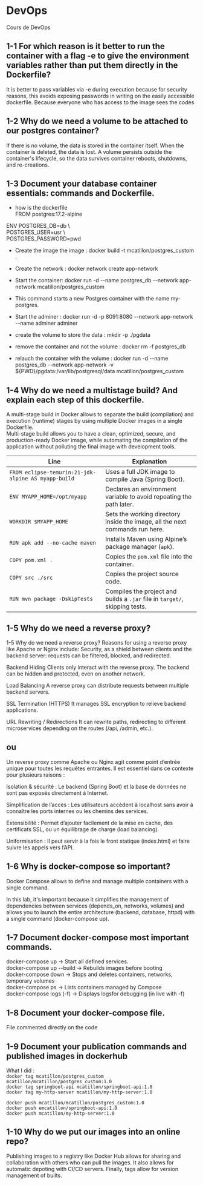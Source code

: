 # DevOps
Cours de DevOps

## 1-1 For which reason is it better to run the container with a flag -e to give the environment variables rather than put them directly in the Dockerfile?

It is better to pass variables via -e during execution because for security reasons, this avoids exposing passwords in writing on the easily accessible dockerfile. Because everyone who has access to the image sees the codes

## 1-2 Why do we need a volume to be attached to our postgres container?

If there is no volume, the data is stored in the container itself.
When the container is deleted, the data is lost.
A volume persists outside the container's lifecycle, so the data survives container reboots, shutdowns, and re-creations.

## 1-3 Document your database container essentials: commands and Dockerfile.

* how is the dockerfile  
    FROM postgres:17.2-alpine  
  
ENV POSTGRES_DB=db \  
   POSTGRES_USER=usr \  
   POSTGRES_PASSWORD=pwd  


* Create the image the image : docker build -t mcatillon/postgres_custom .
* Create the network : docker network create app-network

* Start the container: docker run -d --name postgres_db --network app-network mcatillon/postgres_custom
* This command starts a new Postgres container with the name my-postgres.

* Start the adminer : docker run -d -p 8091:8080 --network app-network --name adminer adminer

* create the volume to store the data : mkdir -p ./pgdata

* remove the container and not the volume : docker rm -f postgres_db

* relauch the container with the volume : docker run -d --name postgres_db --network app-network -v ${PWD}/pgdata:/var/lib/postgresql/data mcatillon/postgres_custom

## 1-4 Why do we need a multistage build? And explain each step of this dockerfile.

A multi-stage build in Docker allows to separate the build (compilation) and execution (runtime) stages by using multiple Docker images in a single Dockerfile.  
Multi-stage build allows you to have a clean, optimized, secure, and production-ready Docker image, while automating the compilation of the application without polluting the final image with development tools.

| Line                                      | Explanation                                                                                          |
|-------------------------------------------|----------------------------------------------------------------------------------------------------|
| `FROM eclipse-temurin:21-jdk-alpine AS myapp-build` | Uses a full JDK image to compile Java (Spring Boot).       |
| `ENV MYAPP_HOME=/opt/myapp`                | Declares an environment variable to avoid repeating the path later.                    |
| `WORKDIR $MYAPP_HOME`                       | Sets the working directory inside the image, all the next commands run here.                     |
| `RUN apk add --no-cache maven`              | Installs Maven using Alpine’s package manager (`apk`).                                             |
| `COPY pom.xml .`                            | Copies the `pom.xml` file into the container.        |
| `COPY src ./src`                            | Copies the project source code.                                                                    |
| `RUN mvn package -DskipTests`               | Compiles the project and builds a `.jar` file in `target/`, skipping tests.                        |

## 1-5 Why do we need a reverse proxy?

1-5 Why do we need a reverse proxy?
Reasons for using a reverse proxy like Apache or Nginx include:
Security, as a shield between clients and the backend server: requests can be filtered, blocked, and redirected.

Backend Hiding
Clients only interact with the reverse proxy. The backend can be hidden and protected, even on another network.

Load Balancing
A reverse proxy can distribute requests between multiple backend servers.

SSL Termination (HTTPS)
It manages SSL encryption to relieve backend applications.

URL Rewriting / Redirections
It can rewrite paths, redirecting to different microservices depending on the routes (/api, /admin, etc.).

## ou 

Un reverse proxy comme Apache ou Nginx agit comme point d’entrée unique pour toutes les requêtes entrantes. Il est essentiel dans ce contexte pour plusieurs raisons :

Isolation & sécurité : Le backend (Spring Boot) et la base de données ne sont pas exposés directement à Internet.

Simplification de l’accès : Les utilisateurs accèdent à localhost sans avoir à connaître les ports internes ou les chemins des services.

Extensibilité : Permet d’ajouter facilement de la mise en cache, des certificats SSL, ou un équilibrage de charge (load balancing).

Uniformisation : Il peut servir à la fois le front statique (index.html) et faire suivre les appels vers l’API.

## 1-6 Why is docker-compose so important?

Docker Compose allows to define and manage multiple containers with a single command.

In this lab, it's important because it simplifies the management of dependencies between services (depends_on, networks, volumes) and allows you to launch the entire architecture (backend, database, httpd) with a single command (docker-compose up).

## 1-7 Document docker-compose most important commands.

docker-compose up -> Start all defined services.  
docker-compose up --build -> Rebuilds images before booting  
docker-compose down -> Stops and deletes containers, networks, temporary volumes  
docker-compose ps -> Lists containers managed by Compose  
docker-compose logs (-f) -> Displays logsfor debugging (in live with -f)  

## 1-8 Document your docker-compose file.

File commented directly on the code

## 1-9 Document your publication commands and published images in dockerhub

What I did :  
`docker tag mcatillon/postgres_custom mcatillon/mcatillon/postgres_custom:1.0`  
`docker tag springboot-api mcatillon/springboot-api:1.0`  
`docker tag my-http-server mcatillon/my-http-server:1.0`  
  
`docker push mcatillon/mcatillon/postgres_custom:1.0`  
`docker push emcatillon/springboot-api:1.0`  
`docker push mcatillon/my-http-server:1.0`  

## 1-10 Why do we put our images into an online repo?

Publishing images to a registry like Docker Hub allows for sharing and collaboration with others who can pull the images. It also allows for automatic depoting with CI/CD servers. Finally, tags allow for version management of builts.